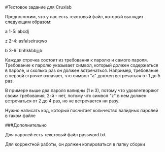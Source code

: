 ﻿#Тестовое задание для Cruxlab

Предположим, что у нас есть текстовый файл, который выглядит следующим образом:

a 1-5: abcdj

z 2-4: asfalseiruqwo

b 3-6: bhhkkbbjjjb

Каждая строчка состоит из требования к паролю и самого пароля. Требование к
паролю указывает символ, который должен содержаться в пароле, и сколько раз он
должен встречаться. Например, требование в первой строчке означает, что символ "a"
должен встречаться от 1 до 5 раз.

В примере выше два пароля валидны (1 и 3),
потому что удовлетворяют своим требования, 2-й - нет, потому что символ "z" в нем
должен встречаться от 2 до 4 раз, но не встречается ни разу.

Нужно написать код, который посчитает количество валидных паролей в таком файле

###Дополнительно

Для паролей есть текстовый файл password.txt

Для корректной работы, он должен копироваться в папку сборки
